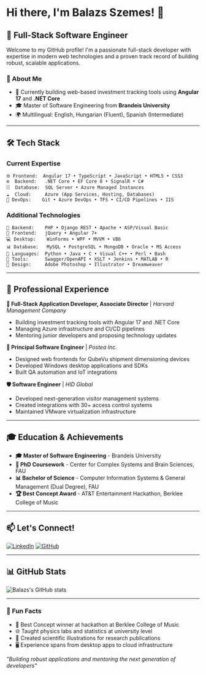 # Hi there, I'm Balazs Szemes! 👋

## 🚀 Full-Stack Software Engineer

Welcome to my GitHub profile! I'm a passionate full-stack developer with expertise in modern web technologies and a proven track record of building robust, scalable applications.

### 🎯 About Me
- 🔭 Currently building web-based investment tracking tools using **Angular 17** and **.NET Core**
- 🎓 Master of Software Engineering from **Brandeis University**
- 🌍 Multilingual: English, Hungarian (Fluent), Spanish (Intermediate)

---

## 🛠️ Tech Stack

### **Current Expertise**
```
🌐 Frontend:  Angular 17 • TypeScript • JavaScript • HTML5 • CSS3
⚙️  Backend:   .NET Core • EF Core 8 • SignalR • C#
🗄️  Database:  SQL Server • Azure Managed Instances
☁️  Cloud:     Azure (App Services, Hosting, Databases)
🔧 DevOps:    Git • Azure DevOps • TFS • CI/CD Pipelines • IIS
```

### **Additional Technologies**
```
🔨 Backend:    PHP • Django REST • Apache • ASP/Visual Basic
🎨 Frontend:   jQuery • Angular 7+
💻 Desktop:    WinForms • WPF • MVVM • VB6
📊 Database:   MySQL • PostgreSQL • MongoDB • Oracle • MS Access
🐍 Languages:  Python • Java • C • Visual C++ • Perl • Bash
🧰 Tools:      Swagger/OpenAPI • XSLT • Jenkins • MATLAB • R
🎨 Design:     Adobe Photoshop • Illustrator • Dreamweaver
```

---

## 💼 Professional Experience

**🎯 Full-Stack Application Developer, Associate Director** | *Harvard Management Company*
- Building investment tracking tools with Angular 17 and .NET Core
- Managing Azure infrastructure and CI/CD pipelines
- Mentoring junior developers and proposing technology updates

**🔧 Principal Software Engineer** | *Postea Inc.*
- Designed web frontends for QubeVu shipment dimensioning devices
- Developed Windows desktop applications and SDKs
- Built QA automation and IoT integrations

**🛡️ Software Engineer** | *HID Global*
- Developed next-generation visitor management systems
- Created integrations with 30+ access control systems
- Maintained VMware virtualization infrastructure

---

## 🎓 Education & Achievements

- **🎓 Master of Software Engineering** - Brandeis University
- **🔬 PhD Coursework** - Center for Complex Systems and Brain Sciences, FAU
- **📊 Bachelor of Science** - Computer Information Systems & General Management (Dual Degree), FAU
- **🏆 Best Concept Award** - AT&T Entertainment Hackathon, Berklee College of Music

---

## 📫 Let's Connect!

[![LinkedIn](https://img.shields.io/badge/LinkedIn-0077B5?style=for-the-badge&logo=linkedin&logoColor=white)](https://www.linkedin.com/in/balazsszemes1/)
[![GitHub](https://img.shields.io/badge/GitHub-100000?style=for-the-badge&logo=github&logoColor=white)](https://github.com/Balagii)

---

## 📊 GitHub Stats

![Balazs's GitHub stats](https://github-readme-stats.vercel.app/api?username=Balagii&show_icons=true&theme=tokyonight)

---

### 💭 Fun Facts
- 🎵 Best Concept winner at hackathon at Berklee College of Music
- 🌐 Taught physics labs and statistics at university level
- 🎨 Created scientific illustrations for research publications
- 🖥️ Experience spans from desktop apps to cloud infrastructure

*"Building robust applications and mentoring the next generation of developers"*